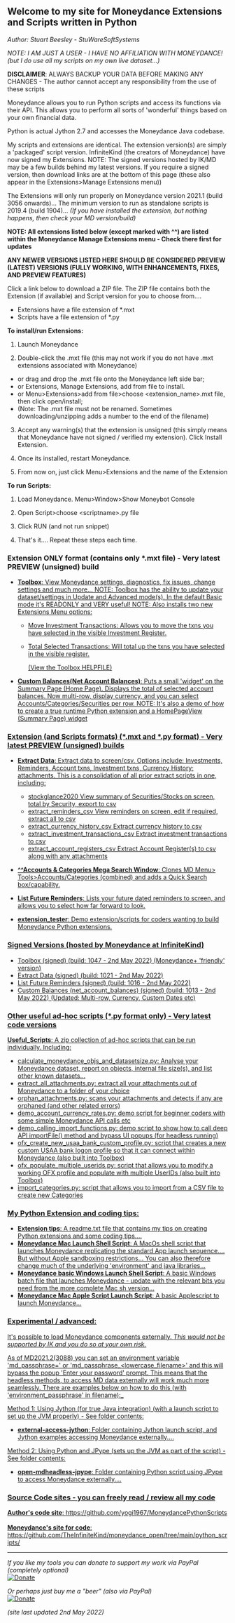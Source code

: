 ## Welcome to my site for Moneydance Extensions and Scripts written in Python


_Author: Stuart Beesley - StuWareSoftSystems_

_NOTE: I AM JUST A USER - I HAVE NO AFFILIATION WITH MONEYDANCE! (but I do use all my scripts on my own live dataset...)_

**DISCLAIMER**: ALWAYS BACKUP YOUR DATA BEFORE MAKING ANY CHANGES - The author cannot accept any responsibility from the use of these scripts

Moneydance allows you to run Python scripts and access its functions via their API.
This allows you to perform all sorts of 'wonderful' things based on your own financial data.

Python is actual Jython 2.7 and accesses the Moneydance Java codebase.

My scripts and extensions are identical. The extension version(s) are simply a 'packaged' script version. 
InfiniteKind (the creators of Moneydance) have now signed my Extensions.
NOTE: The signed versions hosted by IK/MD may be a few builds behind my latest versions.
If you require a signed version, then download links are at the bottom of this page (these also appear in the Extensions>Manage Extensions menu))

The Extensions will only run properly on Moneydance version 2021.1 (build 3056 onwards)...
The minimum version to run as standalone scripts is 2019.4 (build 1904)...
_(If you have installed the extension, but nothing happens, then check your MD version/build)_


**NOTE: All extensions listed below (except marked with ^^) are listed within the Moneydance Manage Extensions menu - Check there first for updates**

**ANY NEWER VERSIONS LISTED HERE SHOULD BE CONSIDERED PREVIEW (LATEST) VERSIONS (FULLY WORKING, WITH ENHANCEMENTS, FIXES, AND PREVIEW FEATURES)**

Click a link below to download a ZIP file. The ZIP file contains both the Extension (if available) and Script version for you to choose from....
- Extensions have a file extension of *.mxt
- Scripts have a file extension of *.py

**To install/run Extensions:**

1) Launch Moneydance

2) Double-click the .mxt file (this may not work if you do not have .mxt extensions associated with Moneydance)
  - or drag and drop the .mxt file onto the Moneydance left side bar;
  - or Extensions, Manage Extensions, add from file to install.
  - or Menu>Extensions>add from file>choose \<extension_name\>.mxt file, then click open/install;
  - (Note: The .mxt file must not be renamed. Sometimes downloading/unzipping adds a number to the end of the filename)

3) Accept any warning(s) that the extension is unsigned (this simply means that Moneydance have not signed / verified my extension). Click Install Extension.

4) Once its installed, restart Moneydance.

5) From now on, just click Menu>Extensions and the name of the Extension

**To run Scripts:**

1) Load Moneydance. Menu>Window>Show Moneybot Console

2) Open Script>choose \<scriptname\>.py file

3) Click RUN (and not run snippet)

4) That's it.... Repeat these steps each time.


### Extension ONLY format (contains only *.mxt file) - Very latest PREVIEW (unsigned) build
- <a href="https://github.com/yogi1967/MoneydancePythonScripts/raw/master/toolbox.zip">**Toolbox**: View Moneydance settings, diagnostics, fix issues, change settings and much more...
NOTE: Toolbox has the ability to update your dataset/settings in Update and Advanced mode(s). In the default Basic mode it's READONLY and VERY useful!
NOTE: Also installs two new Extensions Menu options:
  - Move Investment Transactions: Allows you to move the txns you have selected in the visible Investment Register. 
  - Total Selected Transactions:  Will total up the txns you have selected in the visible register.

    <a href="https://github.com/yogi1967/MoneydancePythonScripts/raw/master/source/toolbox/toolbox_readme.txt">(View the Toolbox HELPFILE)


- <a href="https://github.com/yogi1967/MoneydancePythonScripts/raw/master/net_account_balances.zip">**Custom Balances(Net Account Balances)**: Puts a small 'widget' on the Summary Page (Home Page). Displays the total of selected account balances. Now multi-row, display currency, and you can select Accounts/Categories/Securities per row.
NOTE: It's also a demo of how to create a true runtime Python extension and a HomePageView (Summary Page) widget


### Extension (and Scripts formats) (*.mxt and *.py format) - Very latest PREVIEW (unsigned) builds
-  <a href="https://github.com/yogi1967/MoneydancePythonScripts/raw/master/extract_data.zip">**Extract Data**: Extract data to screen/csv. Options include: Investments, Reminders, Account txns, Investment txns, Currency History; attachments. This is a consolidation of all prior extract scripts in one, including: 
    - stockglance2020                       View summary of Securities/Stocks on screen, total by Security, export to csv
    - extract_reminders_csv                 View reminders on screen, edit if required, extract all to csv
    - extract_currency_history_csv          Extract currency history to csv
    - extract_investment_transactions_csv   Extract investment transactions to csv
    - extract_account_registers_csv         Extract Account Register(s) to csv along with any attachments

-  <a href="https://github.com/yogi1967/MoneydancePythonScripts/raw/master/accounts_categories_mega_search_window.zip">**^^Accounts & Categories Mega Search Window**: Clones MD Menu> Tools>Accounts/Categories (combined) and adds a Quick Search box/capability.

-  <a href="https://github.com/yogi1967/MoneydancePythonScripts/raw/master/list_future_reminders.zip">**List Future Reminders**: Lists your future dated reminders to screen, and allows you to select how far forward to look.

-  <a href="https://github.com/yogi1967/MoneydancePythonScripts/raw/master/extension_tester.zip">**extension_tester**: Demo extension/scripts for coders wanting to build Moneydance Python extensions.

### Signed Versions (hosted by Moneydance at InfiniteKind)
- <a href="https://infinitekind.com/app/md/extensions/toolbox.mxt">Toolbox (signed) (build: 1047 - 2nd May 2022) (Moneydance+ 'friendly' version)
- <a href="https://infinitekind.com/app/md/extensions/extract_data.mxt">Extract Data (signed) (build: 1021 - 2nd May 2022)
- <a href="https://infinitekind.com/app/md/extensions/list_future_reminders.mxt">List Future Reminders (signed) (build: 1016 - 2nd May 2022)
- <a href="https://infinitekind.com/app/md/extensions/net_account_balances.mxt">Custom Balances (net_account_balances) (signed) (build: 1013 - 2nd May 2022) (Updated: Multi-row, Currency, Custom Dates etc)


### Other useful ad-hoc scripts (*.py format only) - Very latest code versions
<a href="https://github.com/yogi1967/MoneydancePythonScripts/raw/master/useful_scripts.zip">**Useful_Scripts**: A zip collection of ad-hoc scripts that can be run individually. Including:
  - calculate_moneydance_objs_and_datasetsize.py: Analyse your Moneydance dataset, report on objects, internal file size(s), and list other known datasets...
  - extract_all_attachments.py: extract all your attachments out of Moneydance to a folder of your choice
  - orphan_attachments.py: scans your attachments and detects if any are orphaned (and other related errors)
  - demo_account_currency_rates.py: demo script for beginner coders with some simple Moneydance API calls etc
  - demo_calling_import_functions.py: demo script to show how to call deep API importFile() method and bypass UI popups (for headless running)
  - ofx_create_new_usaa_bank_custom_profile.py: script that creates a new custom USAA bank logon profile so that it can connect within Moneydance (also built into Toolbox)
  - ofx_populate_multiple_userids.py: script that allows you to modify a working OFX profile and populate with multiple UserIDs (also built into Toolbox)
  - import_categories.py: script that allows you to import from a CSV file to create new Categories


### My Python Extension and coding tips:
-  <a href="https://github.com/yogi1967/MoneydancePythonScripts/raw/master/source/extension_tester/readme.txt">**Extension tips**: A readme.txt file that contains my tips on creating Python extensions and some coding tips....
-  <a href="https://github.com/yogi1967/MoneydancePythonScripts/raw/master/launch-moneydance.sh">**Moneydance Mac Launch Shell Script**: A MacOs shell script that launches Moneydance replicating the standard App launch sequence.... But without Apple sandboxing restrictions... You can also therefore change much of the underlying 'environment' and java libraries...
-  <a href="https://github.com/yogi1967/MoneydancePythonScripts/raw/master/launch-moneydance.bat">**Moneydance basic Windows Launch Shell Script**: A basic Windows batch file that launches Moneydance - update with the relevant bits you need from the more complete Mac sh version...
-  <a href="https://github.com/yogi1967/MoneydancePythonScripts/raw/master/launch-moneydance.scpt">**Moneydance Mac Apple Script Launch Script**: A basic Applescript to launch Moneydance...


### Experimental / advanced:
It's possible to load Moneydance components externally. _This would not be supported by IK and you do so at your own risk._

As of MD2021.2(3088) you can set an environment variable 'md_passphrase=' or 'md_passphrase_\<lowercase\_filename\>' and this will bypass the popup 'Enter your password' prompt.
This means that the headless methods, to access MD data externally will work much more seamlessly. There are examples below on how to do this (with 'environment_passphrase' in filename):_

Method 1: Using Jython (for true Java integration) (with a launch script to set up the JVM properly) - See folder contents:
-  <a href="https://github.com/yogi1967/MoneydancePythonScripts/raw/master/external-access-jython">**external-access-jython**: Folder containing Jython launch script, and Jython examples accessing Moneydance externally....

Method 2: Using Python and JPype (sets up the JVM as part of the script) - See folder contents:
-  <a href="https://github.com/yogi1967/MoneydancePythonScripts/raw/master/external-access-python-jpype">**open-mdheadless-jpype**: Folder containing Python script using JPype to access Moneydance externally....



### Source Code sites - you can freely read / review all my code
<a href="https://github.com/yogi1967/MoneydancePythonScripts">**Author's code site**: https://github.com/yogi1967/MoneydancePythonScripts
<BR><BR>
<a href="https://github.com/TheInfiniteKind/moneydance_open/tree/main/python_scripts/">**Moneydance's site for code**: https://github.com/TheInfiniteKind/moneydance_open/tree/main/python_scripts/

***
_If you like my tools you can donate to support my work via PayPal (completely optional)_<BR>
<a href="https://www.paypal.com/cgi-bin/webscr?cmd=_s-xclick&amp;hosted_button_id=M2NQXMRTWUKBQ" rel="nofollow"><img src="https://www.paypalobjects.com/en_GB/i/btn/btn_donate_LG.gif" alt="Donate" style="max-width: 100%;"></a>
<BR>

_Or perhaps just buy me a "beer" (also via PayPal)_<BR>
<a href="https://www.paypal.com/cgi-bin/webscr?cmd=_s-xclick&amp;hosted_button_id=G2MBHPGLQJXLU" rel="nofollow"><img src="https://pics.paypal.com/00/s/Mzc0NDYyNzQtMGZlYS00NzNjLWI2MGItNjRmZDcyMGViNTY0/file.PNG" alt="Donate" style="max-width: 100%;"></a>


_(site last updated 2nd May 2022)_
